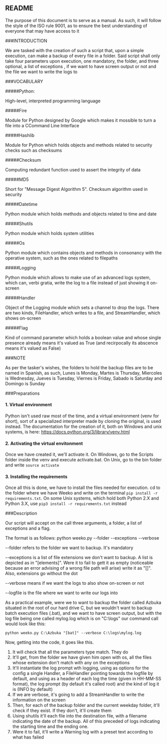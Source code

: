 ## README

The purpose of this document is to serve as a manual. 
As such, it will follow the style of the ISO rule 9001,
as to ensure the best understanding of everyone that may have
access to it

###INTRODUCTION

We are tasked with the creation of such a script that,
upon a simple execution, can make a backup of every
file in a folder. Said script shall only take four parameters upon execution,
one mandatory, the folder, and three optional, a list of exceptions ,
if we want to have screen output or not and the file we want to write the logs to

###VOCABULARY

#####Python:

High-level, interpreted programming language

#####Fire

Module for Python designed by Google
which makes it mossible to turn a file into a CCommand Line Interface

#####Hashlib

Module for Python which holds objects and methods related to security
checks such as checksums

#####Checksum

Computing redundant function used to assert the integrity of data

#####MD5

Short for "Message Digest Algorithm 5". Checksum algorithm used in security

#####Datetime

Python module which holds methods and objects related to time and date

#####Shutils

Python module which holds system utilities

#####Os

Python module which contains objects and methods in consonancy with the operative system,
such as the ones related to filepaths

#####Logging

Python module which allows to make use of an advanced logs system,
which can, verbi gratia, write the log to a file instead of
just showing it on-screen

#####Handler

Object of the Logging module which sets a channel to drop the logs.
There are two kinds, FileHandler, which writes to a file, and StreamHandler,
which shows on-screen

#####Flag

Kind of command parameter which holds a boolean value and whose single presence
already means it's valued as True (and recirpocally its abscence means it's valued as False)

###NOTE

As per the tasker's wishes, the folders to hold the backup files
are to be named in Spanish, as such, Lunes is Monday, Martes is Thursday,
Miercoles is Wednesday, Jueves is Tuesday, Viernes is Friday,
Sabado is Saturday and Domingo is Sunday

###Preparations

#### 1. Virtual environment

Python isn't used raw most of the time, and a virtual environment (venv for short), sort of a specialized
interpreter made by cloning the original, is used instead.
The documentation for the creation of it, both on Windows and unix systems,
is here: https://docs.python.org/3/library/venv.html

#### 2. Activating the virtual envitonment
Once we have created it, we'll activate it. On Windows, go to the Scripts folder
inside the venv and execute activate.bat. On Unix, go to the bin folder and write
`source activate`

#### 3. Installing the requirements

Once all this is done, we have to install the files needed for execution.
cd to the folder where we have Weeko and write on the terminal 
`pip install -r requirements.txt`. On some Unix systems, which hold both Python 2.X and Python 3.X,
use `pip3 install -r requirements.txt` instead


###Description

Our script will accept on the call three arguments, a folder, a list of exceptions and a flag.

The format is as follows: python weeko.py --folder --exceptions --verbose

--folder refers to the folder we want to backup. It's mandatory

--exceptions is a list of file extensions we don't want to backup. 
A list is depicted as in "[elements]". Were it to fail to gett it as empty
(noticeable because an error advising of a wrong file path will arise)
write it as "[]". Also, extensions go without the dot

--verbose means if we want the logs to also show on-screen or not

--logfile is the file where we want to write our logs into

As a practical example, were we to want to backup the folder called
Azbuka situated in the root of our hard drive C, but we wouldn't want to backup
batch execution files (.bat), and we want to have screen output, 
but with the log file being one called mylog.log
which is on "C:\logs\"
our command call would look like this:

`python weeko.py C:\Azbuka "[bat]" --verbose C:\logs\mylog.log`

Now, getting into the code, it goes like this.

1. It will check that all the parameters type match. They do
2. It'll get, from the folder we have given him open with os,
all the files whose extension don't match with any on the exceptions
3. It'll instantiate the log prompt wth logging, using as options for the config a single Handler,
a FileHandler pointing towards the logfile by default, and using as a header of each log the time
(given in HH-MM-SS format), the log prompt (by default it's called root) and the kind of log it is
(INFO by default)
4. If we are verbose, it's going to add a StreamHandler to write the information on the screen
5. Then, for each of the backup folder and the current weekday folder, it'll check if they exist.
If they don't, it'll create them
6. Using shutils it'll each file into the destination file, with a filename indicating the date
of the backup. All of this preceded of logs indicating the starting time and the ending one.
7. Were it to fail, it'll write a Warning log with a preset text according to what has failed
